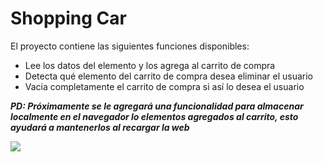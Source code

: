 # Shopping Car

El proyecto contiene las siguientes funciones disponibles:
* Lee los datos del elemento y los agrega al carrito de compra
* Detecta qué elemento del carrito de compra desea eliminar el usuario
* Vacia completamente el carrito de compra si así lo desea el usuario

***PD: Próximamente se le agregará una funcionalidad para almacenar localmente en el navegador lo elementos agregados al carrito, esto ayudará a mantenerlos al recargar la web***

![](https://repository-images.githubusercontent.com/335063439/4041ae00-64b0-11eb-8184-628be80a822c)

